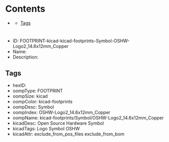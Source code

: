 



Contents
========

* [](#)
	* [Tags](#tags)

# 

- ID: FOOTPRINT-kicad-kicad-footprints-Symbol-OSHW-Logo2_14.6x12mm_Copper
- Name: 
- Description: 

## Tags

- hexID: 
- oompType: FOOTPRINT
- oompSize: kicad
- oompColor: kicad-footprints
- oompDesc: Symbol
- oompIndex: OSHW-Logo2_14.6x12mm_Copper
- oompName: kicad-footprints/Symbol/OSHW-Logo2_14.6x12mm_Copper
- kicadDesc: Open Source Hardware Symbol
- kicadTags: Logo Symbol OSHW
- kicadAttr: exclude_from_pos_files exclude_from_bom
